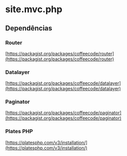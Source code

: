 # site.mvc.php

## Dependências

### Router
[https://packagist.org/packages/coffeecode/router](https://packagist.org/packages/coffeecode/router)

### Datalayer
[https://packagist.org/packages/coffeecode/datalayer](https://packagist.org/packages/coffeecode/datalayer)

### Paginator
[https://packagist.org/packages/coffeecode/paginator](https://packagist.org/packages/coffeecode/paginator)

### Plates PHP
[https://platesphp.com/v3/installation/](https://platesphp.com/v3/installation/)
